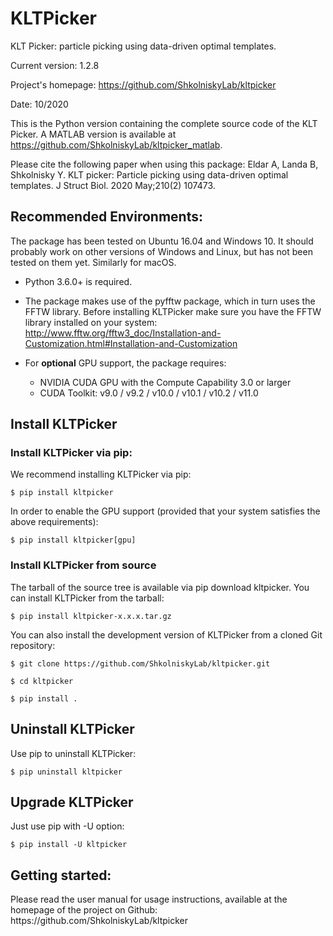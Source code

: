 <h1>KLTPicker</h1>

KLT Picker: particle picking using data-driven optimal templates.

Current version: 1.2.8

Project's homepage: https://github.com/ShkolniskyLab/kltpicker

Date: 10/2020

This is the Python version containing the complete source code of the KLT Picker. A MATLAB version is available at https://github.com/ShkolniskyLab/kltpicker_matlab.

Please cite the following paper when using this package: 
Eldar A, Landa B, Shkolnisky Y. KLT picker: Particle picking using data-driven optimal templates. J Struct Biol. 2020 May;210(2) 107473.

<h2>Recommended Environments:</h2>
The package has been tested on Ubuntu 16.04 and Windows 10. It should probably work on other versions of Windows and Linux, but has not been tested on them yet. Similarly for macOS.

* Python 3.6.0+ is required.

* The package makes use of the pyfftw package, which in turn uses the FFTW library. Before installing KLTPicker make sure you have the FFTW library installed on your system: http://www.fftw.org/fftw3_doc/Installation-and-Customization.html#Installation-and-Customization

* For **optional** GPU support, the package requires:
  * NVIDIA CUDA GPU with the Compute Capability 3.0 or larger
  * CUDA Toolkit: v9.0 / v9.2 / v10.0 / v10.1 / v10.2 / v11.0

<h2>Install KLTPicker</h2>
<h3>Install KLTPicker via pip:</h3>
We recommend installing KLTPicker via pip:


    $ pip install kltpicker

In order to enable the GPU support (provided that your system satisfies the above requirements):


    $ pip install kltpicker[gpu]

<h3>Install KLTPicker from source</h3>
The tarball of the source tree is available via pip download kltpicker. You can install KLTPicker from the tarball:


    $ pip install kltpicker-x.x.x.tar.gz


You can also install the development version of KLTPicker from a cloned Git repository:


    $ git clone https://github.com/ShkolniskyLab/kltpicker.git

    $ cd kltpicker

    $ pip install .

<h2>Uninstall KLTPicker</h2>
Use pip to uninstall KLTPicker:


    $ pip uninstall kltpicker

<h2>Upgrade KLTPicker</h2>
Just use pip with -U option:


    $ pip install -U kltpicker

<h2>Getting started:</h2>
Please read the user manual for usage instructions, available at the homepage of the project on Github: https://github.com/ShkolniskyLab/kltpicker

